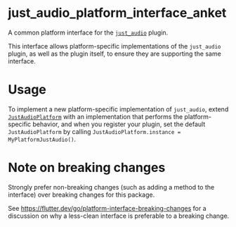 # just_audio_platform_interface_anket

A common platform interface for the [`just_audio`](../just_audio) plugin.

This interface allows platform-specific implementations of the `just_audio` plugin, as well as the plugin itself, to ensure they are supporting the same interface.

# Usage

To implement a new platform-specific implementation of `just_audio`, extend [`JustAudioPlatform`](lib/just_audio_platform_interface_anket.dart) with an implementation that performs the platform-specific behavior, and when you register your plugin, set the default `JustAudioPlatform` by calling `JustAudioPlatform.instance = MyPlatformJustAudio()`.

# Note on breaking changes

Strongly prefer non-breaking changes (such as adding a method to the interface) over breaking changes for this package.

See https://flutter.dev/go/platform-interface-breaking-changes for a discussion on why a less-clean interface is preferable to a breaking change.
